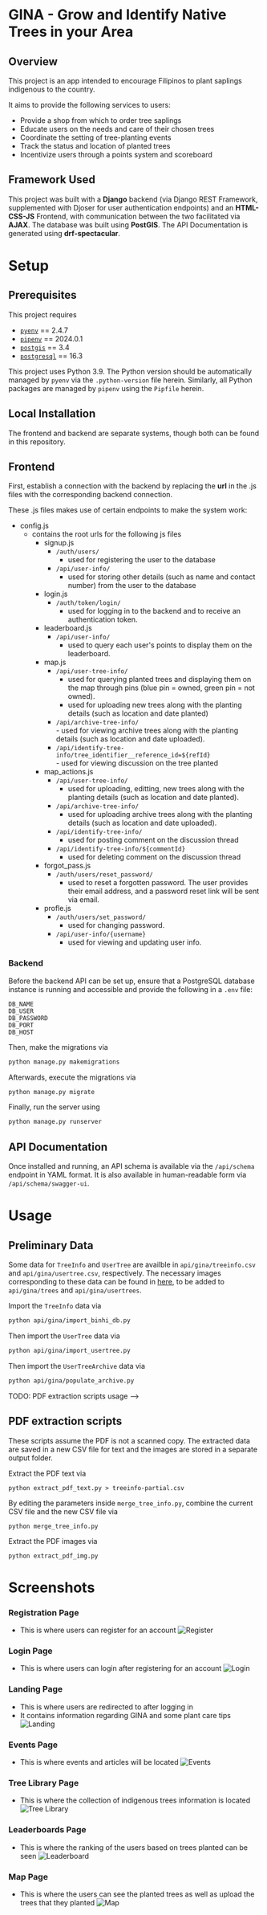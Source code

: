 # GINA - **G**row and **I**dentify Native Trees in your **A**rea

## Overview

This project is an app intended to encourage Filipinos to plant saplings indigenous to the country. 

It aims to provide the following services to users:
- Provide a shop from which to order tree saplings
- Educate users on the needs and care of their chosen trees
- Coordinate the setting of tree-planting events
- Track the status and location of planted trees
- Incentivize users through a points system and scoreboard

## Framework Used

This project was built with a **Django** backend (via Django REST Framework, supplemented with Djoser for user authentication endpoints) and an **HTML-CSS-JS** Frontend, with communication between the two facilitated via **AJAX**. The database was built using **PostGIS**. The API Documentation is generated using **drf-spectacular**.

# Setup

## Prerequisites

This project requires
- [`pyenv`](https://github.com/pyenv/pyenv) == 2.4.7
- [`pipenv`](https://github.com/pypa/pipenv) == 2024.0.1
- [`postgis`](https://github.com/postgis/postgis) == 3.4
- [`postgresql`](https://www.postgresql.org) == 16.3

This project uses Python 3.9. The Python version should be automatically managed by `pyenv` via the `.python-version` file herein. Similarly, all Python packages are managed by `pipenv` using the `Pipfile` herein.

## Local Installation

The frontend and backend are separate systems, though both can be found in this repository.

## Frontend

First, establish a connection with the backend by replacing the **url** in the .js files with the corresponding backend connection.

These .js files makes use of certain endpoints to make the system work:
- config.js
  - contains the root urls for the following js files
    - signup.js
        - `/auth/users/`     
            - used for registering the user to the database
        - `/api/user-info/`  
            - used for storing other details (such as name and contact number) from the user to the database
    - login.js
        - `/auth/token/login/` 
            - used for logging in to the backend and to receive an authentication token.
    - leaderboard.js
        - `/api/user-info/`  
            - used to query each user's points to display them on the leaderboard.
    - map.js
        - `/api/user-tree-info/`  
            - used for querying planted trees and displaying them on the map through pins (blue pin = owned, green pin = not owned).
            - used for uploading new trees along with the planting details (such as location and date planted)
      - `/api/archive-tree-info/`  
              - used for viewing archive trees along with the planting details (such as location and date uploaded).
      - `/api/identify-tree-info/tree_identifier__reference_id=${refId}`  
              - used for viewing discussion on the tree planted
    - map_actions.js
      - `/api/user-tree-info/`  
          - used for uploading, editting, new trees along with the planting details (such as location and date planted).
      - `/api/archive-tree-info/`  
          - used for uploading archive trees along with the planting details (such as location and date uploaded).
      - `/api/identify-tree-info/`
        - used for posting comment on the discussion thread
      - `/api/identify-tree-info/${commentId}`  
        - used for deleting comment on the discussion thread
    - forgot_pass.js
      - `/auth/users/reset_password/`  
          - used to reset a forgotten password. The user provides their email address, and a password reset link will be sent via email.
    - profle.js
      - `/auth/users/set_password/`
          - used for changing password.
      - `/api/user-info/{username}`
          - used for viewing and updating user info.
  
### Backend

Before the backend API can be set up, ensure that a PostgreSQL database instance is running and accessible and provide the following in a `.env` file:

```env
DB_NAME
DB_USER
DB_PASSWORD
DB_PORT
DB_HOST
```

Then, make the migrations via

```bash
python manage.py makemigrations
```

Afterwards, execute the migrations via

```bash
python manage.py migrate
```

Finally, run the server using

```bash
python manage.py runserver
```

## API Documentation

Once installed and running, an API schema is available via the `/api/schema` endpoint in YAML format. It is also available in human-readable form via `/api/schema/swagger-ui`.

# Usage

## Preliminary Data

Some data for `TreeInfo` and `UserTree` are availble in `api/gina/treeinfo.csv` and `api/gina/usertree.csv`, respectively. The necessary images corresponding to these data can be found in [here](https://drive.google.com/drive/folders/1aYAQ2Zn9Vh8ecuGZkpMRnL5CQhvvfar-), to be added to `api/gina/trees` and `api/gina/usertrees`.

Import the `TreeInfo` data via

```bash
python api/gina/import_binhi_db.py
```

Then import the `UserTree` data via

```bash
python api/gina/import_usertree.py
```

Then import the `UserTreeArchive` data via

```bash
python api/gina/populate_archive.py
```

<!--> TODO: PDF extraction scripts usage -->
## PDF extraction scripts

These scripts assume the PDF is not a scanned copy. The
extracted data are saved in a new CSV file for text
and the images are stored in a separate output folder.

Extract the PDF text via
```
python extract_pdf_text.py > treeinfo-partial.csv
```

By editing the parameters inside `merge_tree_info.py`, 
combine the current CSV file and the new CSV file via
```
python merge_tree_info.py
```

Extract the PDF images via

```
python extract_pdf_img.py
```

<!-- TODO: document usage -->

# Screenshots

### Registration Page
- This is where users can register for an account
![Register](screenshots/signup.png)

### Login Page
- This is where users can login after registering for an account
![Login](screenshots/login.png)

### Landing Page
- This is where users are redirected to after logging in
- It contains information regarding GINA and some plant care tips
![Landing](https://github.com/user-attachments/assets/842b6794-d3e7-4851-9621-b23bd7bf56f2)

### Events Page
- This is where events and articles will be located
![Events](screenshots/events.png)

### Tree Library Page
- This is where the collection of indigenous trees information is located
![Tree Library](screenshots/library.png)

### Leaderboards Page
- This is where the ranking of the users based on trees planted can be seen
![Leaderboard](screenshots/leaderboard.png)

### Map Page
- This is where the users can see the planted trees as well as upload the trees that they planted
![Map](screenshots/map.png)
